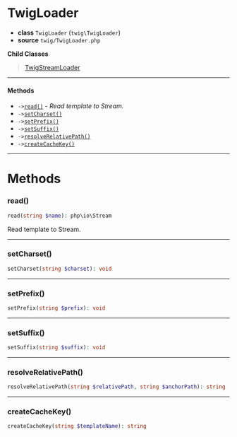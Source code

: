 # TwigLoader

- **class** `TwigLoader` (`twig\TwigLoader`)
- **source** `twig/TwigLoader.php`

**Child Classes**

> [TwigStreamLoader](https://github.com/jphp-group/twig/blob/master/api-docs/classes/twig/TwigStreamLoader.md)

---

#### Methods

- `->`[`read()`](#method-read) - _Read template to Stream._
- `->`[`setCharset()`](#method-setcharset)
- `->`[`setPrefix()`](#method-setprefix)
- `->`[`setSuffix()`](#method-setsuffix)
- `->`[`resolveRelativePath()`](#method-resolverelativepath)
- `->`[`createCacheKey()`](#method-createcachekey)

---
# Methods

<a name="method-read"></a>

### read()
```php
read(string $name): php\io\Stream
```
Read template to Stream.

---

<a name="method-setcharset"></a>

### setCharset()
```php
setCharset(string $charset): void
```

---

<a name="method-setprefix"></a>

### setPrefix()
```php
setPrefix(string $prefix): void
```

---

<a name="method-setsuffix"></a>

### setSuffix()
```php
setSuffix(string $suffix): void
```

---

<a name="method-resolverelativepath"></a>

### resolveRelativePath()
```php
resolveRelativePath(string $relativePath, string $anchorPath): string
```

---

<a name="method-createcachekey"></a>

### createCacheKey()
```php
createCacheKey(string $templateName): string
```